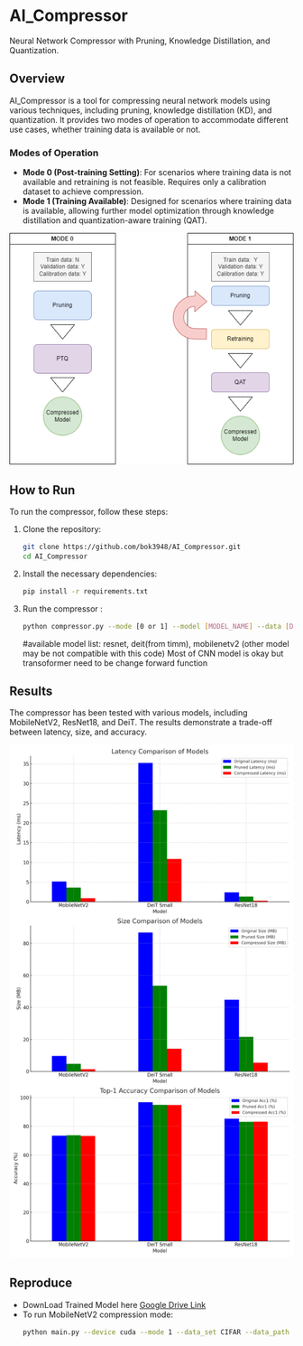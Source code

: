 # AI_Compressor

Neural Network Compressor with Pruning, Knowledge Distillation, and Quantization.

## Overview
AI_Compressor is a tool for compressing neural network models using various techniques, including pruning, knowledge distillation (KD), and quantization. It provides two modes of operation to accommodate different use cases, whether training data is available or not.

### Modes of Operation
- **Mode 0 (Post-training Setting)**: For scenarios where training data is not available and retraining is not feasible. Requires only a calibration dataset to achieve compression.
- **Mode 1 (Training Available)**: Designed for scenarios where training data is available, allowing further model optimization through knowledge distillation and quantization-aware training (QAT).

![Compression Modes](./Images/mode1.png "Mode Overview")

## How to Run
To run the compressor, follow these steps:

1. Clone the repository:
   ```sh
   git clone https://github.com/bok3948/AI_Compressor.git
   cd AI_Compressor
   ```

2. Install the necessary dependencies:
   ```sh
   pip install -r requirements.txt
   ```

3. Run the compressor :
   ```sh
   python compressor.py --mode [0 or 1] --model [MODEL_NAME] --data [DATA_PATH] 
   ```
   #available model list: resnet, deit(from timm), mobilenetv2 (other model may be not compatible with this code) Most of CNN model is okay but transoformer need to be change forward function 

## Results
The compressor has been tested with various models, including MobileNetV2, ResNet18, and DeiT. The results demonstrate a trade-off between latency, size, and accuracy.

![Model Compression Results](./Images/resullt.png "Results Overview")

## Reproduce
- DownLoad Trained Model here [Google Drive Link](https://drive.google.com/file/d/1OmCzW_q9zCORb38RHm528-AKhN86Zeli/view?usp=drive_link)
- To run MobileNetV2 compression mode:
  ```sh
  python main.py --device cuda --mode 1 --data_set CIFAR --data_path ./ --model mobilenetv2_x1_0 --pretrained ./cifar100_mobilenetv2_x1_0 --pruning_ratio 0.6 --global_pruning True --weight_decay 0.0005 --lr 1e-6 --qat_lr 1e-6 --qat_epochs 10 --epochs 100 --do_KD
  ```


  






